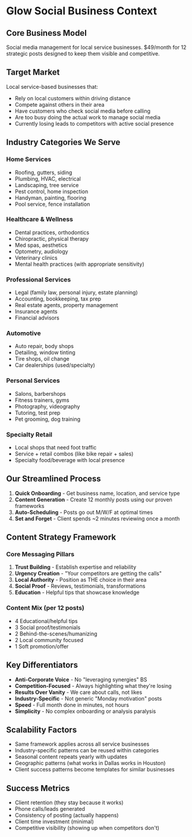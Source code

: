 # Glow Social Business Context

## Core Business Model
Social media management for local service businesses. $49/month for 12 strategic posts designed to keep them visible and competitive.

## Target Market
Local service-based businesses that:
- Rely on local customers within driving distance
- Compete against others in their area
- Have customers who check social media before calling
- Are too busy doing the actual work to manage social media
- Currently losing leads to competitors with active social presence

## Industry Categories We Serve

### Home Services
- Roofing, gutters, siding
- Plumbing, HVAC, electrical
- Landscaping, tree service
- Pest control, home inspection
- Handyman, painting, flooring
- Pool service, fence installation

### Healthcare & Wellness
- Dental practices, orthodontics
- Chiropractic, physical therapy
- Med spas, aesthetics
- Optometry, audiology
- Veterinary clinics
- Mental health practices (with appropriate sensitivity)

### Professional Services
- Legal (family law, personal injury, estate planning)
- Accounting, bookkeeping, tax prep
- Real estate agents, property management
- Insurance agents
- Financial advisors

### Automotive
- Auto repair, body shops
- Detailing, window tinting
- Tire shops, oil change
- Car dealerships (used/specialty)

### Personal Services
- Salons, barbershops
- Fitness trainers, gyms
- Photography, videography
- Tutoring, test prep
- Pet grooming, dog training

### Specialty Retail
- Local shops that need foot traffic
- Service + retail combos (like bike repair + sales)
- Specialty food/beverage with local presence

## Our Streamlined Process
1. **Quick Onboarding** - Get business name, location, and service type
2. **Content Generation** - Create 12 monthly posts using our proven frameworks
3. **Auto-Scheduling** - Posts go out M/W/F at optimal times
4. **Set and Forget** - Client spends ~2 minutes reviewing once a month

## Content Strategy Framework

### Core Messaging Pillars
1. **Trust Building** - Establish expertise and reliability
2. **Urgency Creation** - "Your competitors are getting the calls"
3. **Local Authority** - Position as THE choice in their area
4. **Social Proof** - Reviews, testimonials, transformations
5. **Education** - Helpful tips that showcase knowledge

### Content Mix (per 12 posts)
- 4 Educational/helpful tips
- 3 Social proof/testimonials
- 2 Behind-the-scenes/humanizing
- 2 Local community focused
- 1 Soft promotion/offer

## Key Differentiators
- **Anti-Corporate Voice** - No "leveraging synergies" BS
- **Competition-Focused** - Always highlighting what they're losing
- **Results Over Vanity** - We care about calls, not likes
- **Industry-Specific** - Not generic "Monday motivation" posts
- **Speed** - Full month done in minutes, not hours
- **Simplicity** - No complex onboarding or analysis paralysis

## Scalability Factors
- Same framework applies across all service businesses
- Industry-specific patterns can be reused within categories
- Seasonal content repeats yearly with updates
- Geographic patterns (what works in Dallas works in Houston)
- Client success patterns become templates for similar businesses

## Success Metrics
- Client retention (they stay because it works)
- Phone calls/leads generated
- Consistency of posting (actually happens)
- Client time investment (minimal)
- Competitive visibility (showing up when competitors don't)